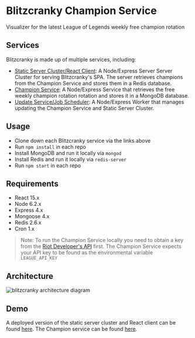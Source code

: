 # Blitzcranky Champion Service
Visualizer for the latest League of Legends weekly free champion rotation

## Services
Blitzcranky is made up of multiple services, including:
- [Static Server Cluster/React Client](https://github.com/zlester/blitzcranky): A Node/Express Server Server Cluster for serving Blitzcranky's SPA. The server retrieves champions from the Champion Service and stores them in a Redis database.
- [Champion Service](https://github.com/zlester/blitzcranky-champion): A Node/Express Service that retrieves the free weekly champion rotation rotation and stores it in a MongoDB database.
- [Update Service/Job Scheduler](https://github.com/zlester/blitzcranky-worker): A Node/Express Worker that manages updating the Champion Service and Static Server Cluster. 

## Usage
- Clone down each Blitzcranky service via the links above
- Run `npm install` in each repo
- Install MongoDB and run it locally via `mongod`
- Install Redis and run it locally via `redis-server`
- Run `npm start` in each repo

## Requirements
- React 15.x
- Node 6.2.x
- Express 4.x
- Mongoose 4.x
- Redis 2.6.x
- Cron 1.x

> Note: To run the Champion Service locally you need to obtain a key from the [Riot Developer's API](https://developer.riotgames.com/) first. The Champion Service expects your API key to be found as the environmental variable `LEAGUE_API_KEY`

## Architecture
![blitzcranky architecture diagram](http://i.imgur.com/OQXnuJZ.png "Blitzcranky Architecture Diagram")

## Demo
A deployed version of the static server cluster and React client can be found [here](https://blitzcranky.herokuapp.com). The Champion service can be found [here](https://blitzcranky-champion.herokuapp.com).
